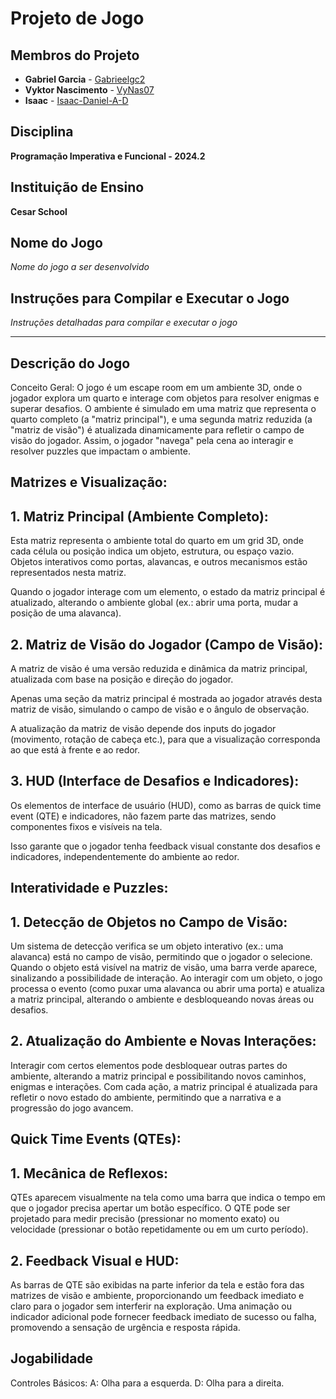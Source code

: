 # Projeto de Jogo

## Membros do Projeto
- **Gabriel Garcia** - [Gabrieelgc2](https://github.com/Gabrieelgc2)
- **Vyktor Nascimento** - [VyNas07](https://github.com/VyNas07/VyNas07)
- **Isaac** - [Isaac-Daniel-A-D](https://github.com/Isaac-Daniel-A-D)

## Disciplina
**Programação Imperativa e Funcional - 2024.2**

## Instituição de Ensino
**Cesar School**

## Nome do Jogo
*Nome do jogo a ser desenvolvido*

## Instruções para Compilar e Executar o Jogo
*Instruções detalhadas para compilar e executar o jogo*

-------------------------------------------------------------------------------------------------------------------------------------------------------------------------------------------------------------------------------------------------------------------------------

## Descrição do Jogo

Conceito Geral: O jogo é um escape room em um ambiente 3D, onde o jogador explora um quarto e interage com objetos para resolver enigmas e superar desafios. O ambiente é simulado em uma matriz que representa o quarto completo (a "matriz principal"), e uma segunda matriz reduzida (a "matriz de visão") é atualizada dinamicamente para refletir o campo de visão do jogador. Assim, o jogador "navega" pela cena ao interagir e resolver puzzles que impactam o ambiente.

## Matrizes e Visualização:

## 1. Matriz Principal (Ambiente Completo):

Esta matriz representa o ambiente total do quarto em um grid 3D, onde cada célula ou posição indica um objeto, estrutura, ou espaço vazio. Objetos interativos como portas, alavancas, e outros mecanismos estão representados nesta matriz.

Quando o jogador interage com um elemento, o estado da matriz principal é atualizado, alterando o ambiente global (ex.: abrir uma porta, mudar a posição de uma alavanca).

## 2. Matriz de Visão do Jogador (Campo de Visão):

A matriz de visão é uma versão reduzida e dinâmica da matriz principal, atualizada com base na posição e direção do jogador.

Apenas uma seção da matriz principal é mostrada ao jogador através desta matriz de visão, simulando o campo de visão e o ângulo de observação.

A atualização da matriz de visão depende dos inputs do jogador (movimento, rotação de cabeça etc.), para que a visualização corresponda ao que está à frente e ao redor.

## 3. HUD (Interface de Desafios e Indicadores):

Os elementos de interface de usuário (HUD), como as barras de quick time event (QTE) e indicadores, não fazem parte das matrizes, sendo componentes fixos e visíveis na tela.

Isso garante que o jogador tenha feedback visual constante dos desafios e indicadores, independentemente do ambiente ao redor.

## Interatividade e Puzzles:

## 1. Detecção de Objetos no Campo de Visão:

Um sistema de detecção verifica se um objeto interativo (ex.: uma alavanca) está no campo de visão, permitindo que o jogador o selecione.
Quando o objeto está visível na matriz de visão, uma barra verde aparece, sinalizando a possibilidade de interação.
Ao interagir com um objeto, o jogo processa o evento (como puxar uma alavanca ou abrir uma porta) e atualiza a matriz principal, alterando o ambiente e desbloqueando novas áreas ou desafios.

## 2. Atualização do Ambiente e Novas Interações:

Interagir com certos elementos pode desbloquear outras partes do ambiente, alterando a matriz principal e possibilitando novos caminhos, enigmas e interações.
Com cada ação, a matriz principal é atualizada para refletir o novo estado do ambiente, permitindo que a narrativa e a progressão do jogo avancem.

## Quick Time Events (QTEs):

## 1. Mecânica de Reflexos:
QTEs aparecem visualmente na tela como uma barra que indica o tempo em que o jogador precisa apertar um botão específico.
O QTE pode ser projetado para medir precisão (pressionar no momento exato) ou velocidade (pressionar o botão repetidamente ou em um curto período).
## 2. Feedback Visual e HUD:
As barras de QTE são exibidas na parte inferior da tela e estão fora das matrizes de visão e ambiente, proporcionando um feedback imediato e claro para o jogador sem interferir na exploração.
Uma animação ou indicador adicional pode fornecer feedback imediato de sucesso ou falha, promovendo a sensação de urgência e resposta rápida.

## Jogabilidade
Controles Básicos:
A: Olha para a esquerda.
D: Olha para a direita.
